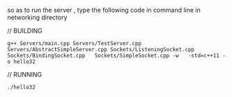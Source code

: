 
so as to run the server , type the following code in command line in networking directory


// BUILDING
 ```
 g++ Servers/main.cpp Servers/TestServer.cpp Servers/AbstractSimpleServer.cpp Sockets/ListeningSocket.cpp Sockets/BindingSocket.cpp   Sockets/SimpleSocket.cpp -w   -std=c++11 -o hello32
```

// RUNNING

 ```
 ./hello32
```